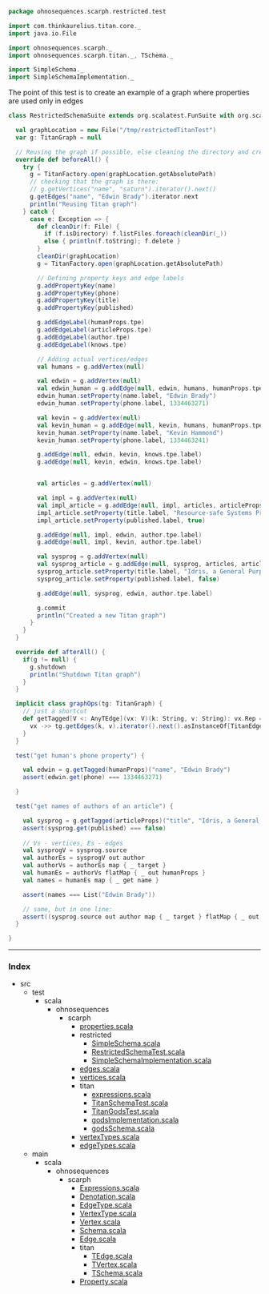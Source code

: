 
```scala
package ohnosequences.scarph.restricted.test

import com.thinkaurelius.titan.core._
import java.io.File

import ohnosequences.scarph._
import ohnosequences.scarph.titan._, TSchema._

import SimpleSchema._
import SimpleSchemaImplementation._
```


The point of this test is to create an example of a graph where properties are used only in edges


```scala
class RestrictedSchemaSuite extends org.scalatest.FunSuite with org.scalatest.BeforeAndAfterAll {

  val graphLocation = new File("/tmp/restrictedTitanTest")
  var g: TitanGraph = null

  // Reusing the graph if possible, else cleaning the directory and creating graph
  override def beforeAll() {
    try { 
      g = TitanFactory.open(graphLocation.getAbsolutePath)
      // checking that the graph is there:
      // g.getVertices("name", "saturn").iterator().next()
      g.getEdges("name", "Edwin Brady").iterator.next
      println("Reusing Titan graph")
    } catch {
      case e: Exception => {
        def cleanDir(f: File) {
          if (f.isDirectory) f.listFiles.foreach(cleanDir(_))
          else { println(f.toString); f.delete }
        }
        cleanDir(graphLocation)
        g = TitanFactory.open(graphLocation.getAbsolutePath)

        // Defining property keys and edge labels
        g.addPropertyKey(name)
        g.addPropertyKey(phone)
        g.addPropertyKey(title)
        g.addPropertyKey(published)

        g.addEdgeLabel(humanProps.tpe)
        g.addEdgeLabel(articleProps.tpe)
        g.addEdgeLabel(author.tpe)
        g.addEdgeLabel(knows.tpe)

        // Adding actual vertices/edges
        val humans = g.addVertex(null)

        val edwin = g.addVertex(null)
        val edwin_human = g.addEdge(null, edwin, humans, humanProps.tpe.label)
        edwin_human.setProperty(name.label, "Edwin Brady")
        edwin_human.setProperty(phone.label, 1334463271)

        val kevin = g.addVertex(null)
        val kevin_human = g.addEdge(null, kevin, humans, humanProps.tpe.label)
        kevin_human.setProperty(name.label, "Kevin Hammond")
        kevin_human.setProperty(phone.label, 1334463241)

        g.addEdge(null, edwin, kevin, knows.tpe.label)
        g.addEdge(null, kevin, edwin, knows.tpe.label)


        val articles = g.addVertex(null)

        val impl = g.addVertex(null)
        val impl_article = g.addEdge(null, impl, articles, articleProps.tpe.label)
        impl_article.setProperty(title.label, "Resource-safe Systems Programming with Embedded Domain Specific Languages")
        impl_article.setProperty(published.label, true)

        g.addEdge(null, impl, edwin, author.tpe.label)
        g.addEdge(null, impl, kevin, author.tpe.label)

        val sysprog = g.addVertex(null)
        val sysprog_article = g.addEdge(null, sysprog, articles, articleProps.tpe.label)
        sysprog_article.setProperty(title.label, "Idris, a General Purpose Dependently Typed Programming Language: Design and Implementation ")
        sysprog_article.setProperty(published.label, false)

        g.addEdge(null, sysprog, edwin, author.tpe.label)

        g.commit
        println("Created a new Titan graph")
      }
    }
  }

  override def afterAll() {
    if(g != null) {
      g.shutdown
      println("Shutdown Titan graph")
    }
  }

  implicit class graphOps(tg: TitanGraph) {
    // just a shortcut
    def getTagged[V <: AnyTEdge](vx: V)(k: String, v: String): vx.Rep = {
      vx ->> tg.getEdges(k, v).iterator().next().asInstanceOf[TitanEdge]
    }
  } 

  test("get human's phone property") {

    val edwin = g.getTagged(humanProps)("name", "Edwin Brady")
    assert(edwin.get(phone) === 1334463271)

  }

  test("get names of authors of an article") {

    val sysprog = g.getTagged(articleProps)("title", "Idris, a General Purpose Dependently Typed Programming Language: Design and Implementation ")
    assert(sysprog.get(published) === false)
    
    // Vs - vertices, Es - edges
    val sysprogV = sysprog.source
    val authorEs = sysprogV out author
    val authorVs = authorEs map { _ target }
    val humanEs = authorVs flatMap { _ out humanProps }
    val names = humanEs map { _ get name }

    assert(names === List("Edwin Brady"))

    // same, but in one line:
    assert((sysprog.source out author map { _ target } flatMap { _ out humanProps } map { _ get name }) === List("Edwin Brady"))
  }

}

```


------

### Index

+ src
  + test
    + scala
      + ohnosequences
        + scarph
          + [properties.scala][test/scala/ohnosequences/scarph/properties.scala]
          + restricted
            + [SimpleSchema.scala][test/scala/ohnosequences/scarph/restricted/SimpleSchema.scala]
            + [RestrictedSchemaTest.scala][test/scala/ohnosequences/scarph/restricted/RestrictedSchemaTest.scala]
            + [SimpleSchemaImplementation.scala][test/scala/ohnosequences/scarph/restricted/SimpleSchemaImplementation.scala]
          + [edges.scala][test/scala/ohnosequences/scarph/edges.scala]
          + [vertices.scala][test/scala/ohnosequences/scarph/vertices.scala]
          + titan
            + [expressions.scala][test/scala/ohnosequences/scarph/titan/expressions.scala]
            + [TitanSchemaTest.scala][test/scala/ohnosequences/scarph/titan/TitanSchemaTest.scala]
            + [TitanGodsTest.scala][test/scala/ohnosequences/scarph/titan/TitanGodsTest.scala]
            + [godsImplementation.scala][test/scala/ohnosequences/scarph/titan/godsImplementation.scala]
            + [godsSchema.scala][test/scala/ohnosequences/scarph/titan/godsSchema.scala]
          + [vertexTypes.scala][test/scala/ohnosequences/scarph/vertexTypes.scala]
          + [edgeTypes.scala][test/scala/ohnosequences/scarph/edgeTypes.scala]
  + main
    + scala
      + ohnosequences
        + scarph
          + [Expressions.scala][main/scala/ohnosequences/scarph/Expressions.scala]
          + [Denotation.scala][main/scala/ohnosequences/scarph/Denotation.scala]
          + [EdgeType.scala][main/scala/ohnosequences/scarph/EdgeType.scala]
          + [VertexType.scala][main/scala/ohnosequences/scarph/VertexType.scala]
          + [Vertex.scala][main/scala/ohnosequences/scarph/Vertex.scala]
          + [Schema.scala][main/scala/ohnosequences/scarph/Schema.scala]
          + [Edge.scala][main/scala/ohnosequences/scarph/Edge.scala]
          + titan
            + [TEdge.scala][main/scala/ohnosequences/scarph/titan/TEdge.scala]
            + [TVertex.scala][main/scala/ohnosequences/scarph/titan/TVertex.scala]
            + [TSchema.scala][main/scala/ohnosequences/scarph/titan/TSchema.scala]
          + [Property.scala][main/scala/ohnosequences/scarph/Property.scala]

[test/scala/ohnosequences/scarph/properties.scala]: ../properties.scala.md
[test/scala/ohnosequences/scarph/restricted/SimpleSchema.scala]: SimpleSchema.scala.md
[test/scala/ohnosequences/scarph/restricted/RestrictedSchemaTest.scala]: RestrictedSchemaTest.scala.md
[test/scala/ohnosequences/scarph/restricted/SimpleSchemaImplementation.scala]: SimpleSchemaImplementation.scala.md
[test/scala/ohnosequences/scarph/edges.scala]: ../edges.scala.md
[test/scala/ohnosequences/scarph/vertices.scala]: ../vertices.scala.md
[test/scala/ohnosequences/scarph/titan/expressions.scala]: ../titan/expressions.scala.md
[test/scala/ohnosequences/scarph/titan/TitanSchemaTest.scala]: ../titan/TitanSchemaTest.scala.md
[test/scala/ohnosequences/scarph/titan/TitanGodsTest.scala]: ../titan/TitanGodsTest.scala.md
[test/scala/ohnosequences/scarph/titan/godsImplementation.scala]: ../titan/godsImplementation.scala.md
[test/scala/ohnosequences/scarph/titan/godsSchema.scala]: ../titan/godsSchema.scala.md
[test/scala/ohnosequences/scarph/vertexTypes.scala]: ../vertexTypes.scala.md
[test/scala/ohnosequences/scarph/edgeTypes.scala]: ../edgeTypes.scala.md
[main/scala/ohnosequences/scarph/Expressions.scala]: ../../../../../main/scala/ohnosequences/scarph/Expressions.scala.md
[main/scala/ohnosequences/scarph/Denotation.scala]: ../../../../../main/scala/ohnosequences/scarph/Denotation.scala.md
[main/scala/ohnosequences/scarph/EdgeType.scala]: ../../../../../main/scala/ohnosequences/scarph/EdgeType.scala.md
[main/scala/ohnosequences/scarph/VertexType.scala]: ../../../../../main/scala/ohnosequences/scarph/VertexType.scala.md
[main/scala/ohnosequences/scarph/Vertex.scala]: ../../../../../main/scala/ohnosequences/scarph/Vertex.scala.md
[main/scala/ohnosequences/scarph/Schema.scala]: ../../../../../main/scala/ohnosequences/scarph/Schema.scala.md
[main/scala/ohnosequences/scarph/Edge.scala]: ../../../../../main/scala/ohnosequences/scarph/Edge.scala.md
[main/scala/ohnosequences/scarph/titan/TEdge.scala]: ../../../../../main/scala/ohnosequences/scarph/titan/TEdge.scala.md
[main/scala/ohnosequences/scarph/titan/TVertex.scala]: ../../../../../main/scala/ohnosequences/scarph/titan/TVertex.scala.md
[main/scala/ohnosequences/scarph/titan/TSchema.scala]: ../../../../../main/scala/ohnosequences/scarph/titan/TSchema.scala.md
[main/scala/ohnosequences/scarph/Property.scala]: ../../../../../main/scala/ohnosequences/scarph/Property.scala.md